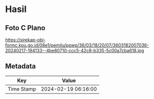 # Hasil

## Foto C Plano

https://sirekap-obj-formc.kpu.go.id/08e1/pemilu/ppwp/36/03/18/20/07/3603182007036-20240217-194133--4be80710-ccc5-42c8-b335-5c00a7cba618.jpg


## Metadata

| Key        | Value               |
| ---------- | ------------------- |
| Time Stamp | 2024-02-19 06:16:00 |



